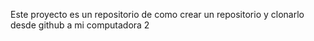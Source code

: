 Este proyecto es un repositorio de como crear un repositorio y clonarlo desde github a mi computadora 2
